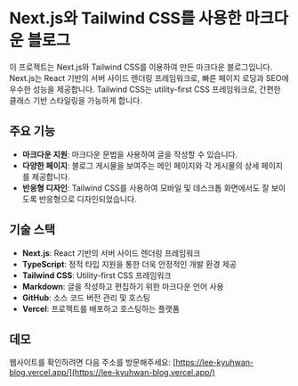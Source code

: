 # Next.js와 Tailwind CSS를 사용한 마크다운 블로그

이 프로젝트는 Next.js와 Tailwind CSS를 이용하여 만든 마크다운 블로그입니다. Next.js는 React 기반의 서버 사이드 렌더링 프레임워크로, 빠른 페이지 로딩과 SEO에 우수한 성능을 제공합니다. Tailwind CSS는 utility-first CSS 프레임워크로, 간편한 클래스 기반 스타일링을 가능하게 합니다.

## 주요 기능

- **마크다운 지원**: 마크다운 문법을 사용하여 글을 작성할 수 있습니다.
- **다양한 페이지**: 블로그 게시물을 보여주는 메인 페이지와 각 게시물의 상세 페이지를 제공합니다.
- **반응형 디자인**: Tailwind CSS를 사용하여 모바일 및 데스크톱 화면에서도 잘 보이도록 반응형으로 디자인되었습니다.

## 기술 스택

- **Next.js**: React 기반의 서버 사이드 렌더링 프레임워크
- **TypeScript**: 정적 타입 지원을 통한 더욱 안정적인 개발 환경 제공
- **Tailwind CSS**: Utility-first CSS 프레임워크
- **Markdown**: 글을 작성하고 편집하기 위한 마크다운 언어 사용
- **GitHub**: 소스 코드 버전 관리 및 호스팅
- **Vercel**: 프로젝트를 배포하고 호스팅하는 플랫폼


## 데모

웹사이트를 확인하려면 다음 주소를 방문해주세요: [https://lee-kyuhwan-blog.vercel.app/](https://lee-kyuhwan-blog.vercel.app/)
